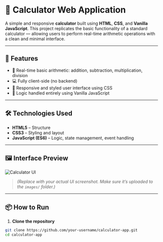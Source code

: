 # 🧮 Calculator Web Application

A simple and responsive **calculator** built using **HTML**, **CSS**, and **Vanilla JavaScript**. This project replicates the basic functionality of a standard calculator — allowing users to perform real-time arithmetic operations with a clean and minimal interface.

---

## 🚀 Features

- 🟰 Real-time basic arithmetic: addition, subtraction, multiplication, division
- 💻 Fully client-side (no backend)
- 🎨 Responsive and styled user interface using CSS
- 🧠 Logic handled entirely using Vanilla JavaScript

---

## 🛠️ Technologies Used

- **HTML5** – Structure  
- **CSS3** – Styling and layout  
- **JavaScript (ES6)** – Logic, state management, event handling

---

## 🖼️ Interface Preview

![Calculator UI](images/calculator_interface.png)

> *(Replace with your actual UI screenshot. Make sure it’s uploaded to the `images/` folder.)*

---

## 📦 How to Run

1. **Clone the repository**

```bash
git clone https://github.com/your-username/calculator-app.git
cd calculator-app


